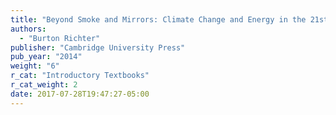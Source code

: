 ```yaml
---
title: "Beyond Smoke and Mirrors: Climate Change and Energy in the 21st Century"
authors:
  - "Burton Richter"
publisher: "Cambridge University Press"
pub_year: "2014"
weight: "6"
r_cat: "Introductory Textbooks"
r_cat_weight: 2
date: 2017-07-28T19:47:27-05:00
---
```

